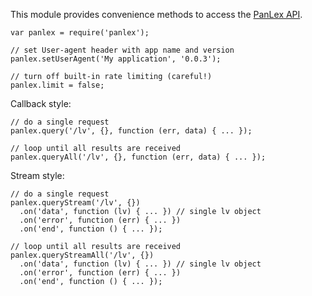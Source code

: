 This module provides convenience methods to access the [PanLex API](http://dev.panlex.org/api/).

    var panlex = require('panlex');
    
    // set User-agent header with app name and version
    panlex.setUserAgent('My application', '0.0.3');

    // turn off built-in rate limiting (careful!)
    panlex.limit = false;

Callback style:

    // do a single request
    panlex.query('/lv', {}, function (err, data) { ... });
    
    // loop until all results are received
    panlex.queryAll('/lv', {}, function (err, data) { ... });

Stream style:

    // do a single request
    panlex.queryStream('/lv', {})
      .on('data', function (lv) { ... }) // single lv object
      .on('error', function (err) { ... })
      .on('end', function () { ... });

    // loop until all results are received
    panlex.queryStreamAll('/lv', {})
      .on('data', function (lv) { ... }) // single lv object
      .on('error', function (err) { ... })
      .on('end', function () { ... });
